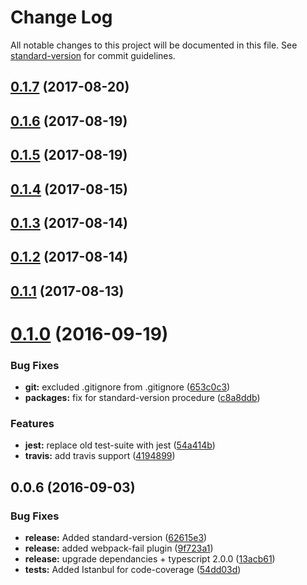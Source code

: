 # Change Log

All notable changes to this project will be documented in this file. See [standard-version](https://github.com/conventional-changelog/standard-version) for commit guidelines.

<a name="0.1.7"></a>
## [0.1.7](https://github.com/this-dot/ioo/compare/v0.1.6...v0.1.7) (2017-08-20)



<a name="0.1.6"></a>
## [0.1.6](https://github.com/this-dot/ioo/compare/v0.1.4...v0.1.6) (2017-08-19)



<a name="0.1.5"></a>
## [0.1.5](https://github.com/this-dot/ioo/compare/v0.1.4...v0.1.5) (2017-08-19)



<a name="0.1.4"></a>
## [0.1.4](https://github.com/this-dot/ioo/compare/v0.1.3...v0.1.4) (2017-08-15)



<a name="0.1.3"></a>
## [0.1.3](https://github.com/this-dot/ioo/compare/v0.1.2...v0.1.3) (2017-08-14)



<a name="0.1.2"></a>
## [0.1.2](https://github.com/DxCx/ts-library-starter/compare/v0.1.1...v0.1.2) (2017-08-14)



<a name="0.1.1"></a>
## [0.1.1](https://github.com/DxCx/ts-library-starter/compare/v0.1.0...v0.1.1) (2017-08-13)



<a name="0.1.0"></a>
# [0.1.0](https://github.com/DxCx/ts-library-starter/compare/v0.0.6...v0.1.0) (2016-09-19)


### Bug Fixes

* **git:** excluded .gitignore from .gitignore ([653c0c3](https://github.com/DxCx/ts-library-starter/commit/653c0c3))
* **packages:** fix for standard-version procedure ([c8a8ddb](https://github.com/DxCx/ts-library-starter/commit/c8a8ddb))


### Features

* **jest:** replace old test-suite with jest ([54a414b](https://github.com/DxCx/ts-library-starter/commit/54a414b))
* **travis:** add travis support ([4194899](https://github.com/DxCx/ts-library-starter/commit/4194899))



<a name="0.0.6"></a>
## 0.0.6 (2016-09-03)


### Bug Fixes

* **release:** Added standard-version ([62615e3](https://github.com/DxCx/ts-library-starter/commit/62615e3))
* **release:** added webpack-fail plugin ([9f723a1](https://github.com/DxCx/ts-library-starter/commit/9f723a1))
* **release:** upgrade dependancies + typescript 2.0.0 ([13acb61](https://github.com/DxCx/ts-library-starter/commit/13acb61))
* **tests:** Added Istanbul for code-coverage ([54dd03d](https://github.com/DxCx/ts-library-starter/commit/54dd03d))
